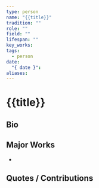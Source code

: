```yaml
---
type: person
name: "{{title}}"
tradition: ""
role: ""
field: ""
lifespan: ""
key_works: 
tags:
  - person
date:
  "{ date }": 
aliases:
---
```


# {{title}}

## Bio

## Major Works

- 

## Quotes / Contributions

> 

